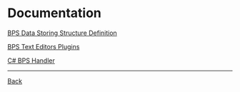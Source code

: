 # Documentation

[BPS Data Storing Structure Definition](bps-data-storing-structure.md)

[BPS Text Editors Plugins](plugins.md)

[C# BPS Handler](csharp-handler.md)

---

[Back](../)
